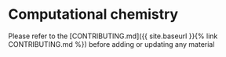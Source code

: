 
Computational chemistry
==========

Please refer to the [CONTRIBUTING.md]({{ site.baseurl }}{% link CONTRIBUTING.md %}) before adding or updating any material